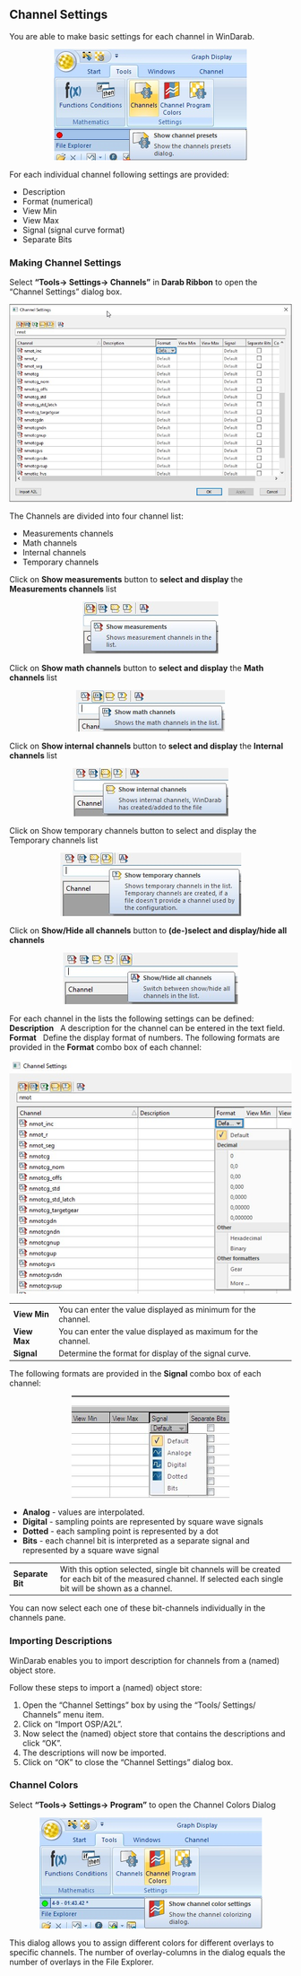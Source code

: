 ## **Channel Settings**

You are able to make basic settings for each channel in WinDarab.  
<p align="center">
<img src="images/Basic Channel Settings.jpg">
</p>
For each individual channel following settings are provided:  

*	Description
*	Format (numerical)
*	View Min
*	View Max
*	Signal (signal curve format)
*	Separate Bits

### **Making Channel Settings**

Select **“Tools&rarr; Settings&rarr; Channels”** in **Darab Ribbon** to open the “Channel Settings” dialog box.

<p align="center">
<img src="images/Channel List.jpg">
</p>

The Channels are divided into four channel list:

*	Measurements channels
*	Math channels
*	Internal channels
*	Temporary channels

Click on **Show measurements** button to **select and display** the **Measurements channels** list

<p align="center">
<img src="images/Measurement Channels.jpg">
</p>

Click on **Show math channels** button to **select and display** the **Math channels** list

<p align="center">
<img src="images/Math Channels.jpg">
</p>

Click on **Show internal channels** button to **select and display** the **Internal channels** list

<p align="center">
<img src="images/Internal Channels.jpg">
</p>

Click on Show temporary channels button to select and display the Temporary channels list
 
<p align="center">
<img src="images/temp channel.jpg">
</p>

Click on **Show/Hide all channels** button to **(de-)select and display/hide all channels**

<p align="center">
<img src="images/display channels.jpg">
</p>

For each channel in the lists the following settings can be defined:  
**Description** &nbsp; A description for the channel can be entered in the text field.  
**Format** &nbsp; Define the display format of numbers.
The following formats are provided in the **Format** combo box of each channel:

<p align="center">
<img src="images/format combo.jpg">
</p>

|||
|---|---|
|**View Min**|You can enter the value displayed as minimum for the channel.  
|**View Max**|You can enter the value displayed as maximum for the channel.  
|**Signal**|Determine the format for display of the signal curve.
The following formats are provided in the **Signal** combo box of each channel:  

<p align="center">
<img src="images/signal.jpg">
</p>

*    **Analog** - values are interpolated.
*	**Digital** - sampling points are represented by square wave signals
*	**Dotted** - each sampling point is represented by a dot
*  	**Bits** - each channel bit is interpreted as a separate signal and represented by a square wave signal

|||
|---|---|
|**Separate Bit**| With this option selected, single bit channels will be created for each bit of the measured channel. If selected each single bit will be shown as a channel.

You can now select each one of these bit-channels individually in the channels pane.

### **Importing Descriptions**
WinDarab enables you to import description for channels from a (named) object store.

Follow these steps to import a (named) object store:

1.	Open the “Channel Settings” box by using the “Tools/ Settings/ Channels” menu item.
2.	Click on “Import OSP/A2L”.
3.	Now select the (named) object store that contains the descriptions and click “OK”.
4.	The descriptions will now be imported.
5.	Click on “OK” to close the “Channel Settings” dialog box.

### **Channel Colors**
Select **“Tools&rarr; Settings&rarr; Program”** to open the Channel Colors Dialog

<p align="center">
<img src="images/Channel Colors Dialog.jpg">
</p>

This dialog allows you to assign different colors for different overlays to specific channels. The number of overlay-columns in the dialog equals the number of overlays in the File Explorer.  